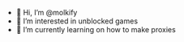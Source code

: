 - 👋 Hi, I’m @molkify
- 👀 I’m interested in unblocked games
- 🌱 I’m currently learning on how to make proxies

<!---
molkify/molkify is a ✨ special ✨ repository because its `README.md` (this file) appears on your GitHub profile.
You can click the Preview link to take a look at your changes.
--->
